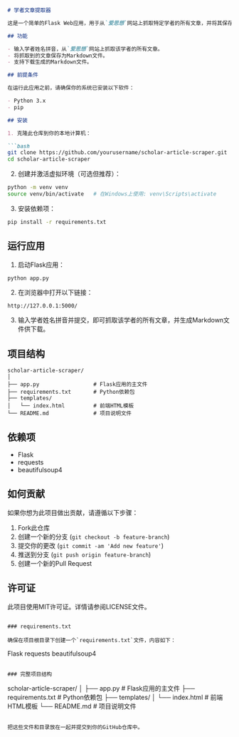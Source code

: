 ```markdown
# 学者文章提取器

这是一个简单的Flask Web应用，用于从`爱思想`网站上抓取特定学者的所有文章，并将其保存为Markdown文件。

## 功能

- 输入学者姓名拼音，从`爱思想`网站上抓取该学者的所有文章。
- 将抓取到的文章保存为Markdown文件。
- 支持下载生成的Markdown文件。

## 前提条件

在运行此应用之前，请确保你的系统已安装以下软件：

- Python 3.x
- pip

## 安装

1. 克隆此仓库到你的本地计算机：

```bash
git clone https://github.com/yourusername/scholar-article-scraper.git
cd scholar-article-scraper
```

2. 创建并激活虚拟环境（可选但推荐）：

```bash
python -m venv venv
source venv/bin/activate   # 在Windows上使用: venv\Scripts\activate
```

3. 安装依赖项：

```bash
pip install -r requirements.txt
```

## 运行应用

1. 启动Flask应用：

```bash
python app.py
```

2. 在浏览器中打开以下链接：

```
http://127.0.0.1:5000/
```

3. 输入学者姓名拼音并提交，即可抓取该学者的所有文章，并生成Markdown文件供下载。

## 项目结构

```plaintext
scholar-article-scraper/
│
├── app.py                 # Flask应用的主文件
├── requirements.txt       # Python依赖包
├── templates/
│   └── index.html         # 前端HTML模板
└── README.md              # 项目说明文件
```

## 依赖项

- Flask
- requests
- beautifulsoup4

## 如何贡献

如果你想为此项目做出贡献，请遵循以下步骤：

1. Fork此仓库
2. 创建一个新的分支 (`git checkout -b feature-branch`)
3. 提交你的更改 (`git commit -am 'Add new feature'`)
4. 推送到分支 (`git push origin feature-branch`)
5. 创建一个新的Pull Request

## 许可证

此项目使用MIT许可证。详情请参阅LICENSE文件。
```

### requirements.txt

确保在项目根目录下创建一个`requirements.txt`文件，内容如下：

```
Flask
requests
beautifulsoup4
```

### 完整项目结构

```
scholar-article-scraper/
│
├── app.py                 # Flask应用的主文件
├── requirements.txt       # Python依赖包
├── templates/
│   └── index.html         # 前端HTML模板
└── README.md              # 项目说明文件
```

把这些文件和目录放在一起并提交到你的GitHub仓库中。
